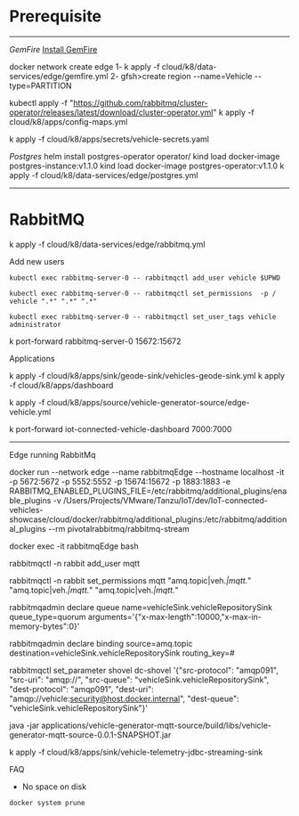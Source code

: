 # Prerequisite


----

*GemFire*
[Install GemFire](https://tgf.docs.pivotal.io/tgf/1-0/install.html)

docker network create  edge
1- k apply -f cloud/k8/data-services/edge/gemfire.yml
2- gfsh>create region --name=Vehicle --type=PARTITION


kubectl apply -f "https://github.com/rabbitmq/cluster-operator/releases/latest/download/cluster-operator.yml"
k apply -f cloud/k8/apps/config-maps.yml

k apply -f cloud/k8/apps/secrets/vehicle-secrets.yaml

*Postgres*
helm install postgres-operator operator/
kind load  docker-image postgres-instance:v1.1.0
kind load  docker-image postgres-operator:v1.1.0
k apply -f cloud/k8/data-services/edge/postgres.yml




--------------------------------------------------------------------

# RabbitMQ

k apply -f cloud/k8/data-services/edge/rabbitmq.yml

Add new users

```shell
kubectl exec rabbitmq-server-0 -- rabbitmqctl add_user vehicle $UPWD

kubectl exec rabbitmq-server-0 -- rabbitmqctl set_permissions  -p / vehicle ".*" ".*" ".*"

kubectl exec rabbitmq-server-0 -- rabbitmqctl set_user_tags vehicle administrator

```
k port-forward rabbitmq-server-0 15672:15672


Applications

k apply -f cloud/k8/apps/sink/geode-sink/vehicles-geode-sink.yml
k apply -f cloud/k8/apps/dashboard

k apply -f cloud/k8/apps/source/vehicle-generator-source/edge-vehicle.yml


k port-forward iot-connected-vehicle-dashboard 7000:7000

----

Edge running RabbitMq

docker run --network edge --name rabbitmqEdge --hostname localhost -it -p 5672:5672 -p 5552:5552 -p 15674:15672  -p  1883:1883 -e RABBITMQ_ENABLED_PLUGINS_FILE=/etc/rabbitmq/additional_plugins/enable_plugins -v  /Users/Projects/VMware/Tanzu/IoT/dev/IoT-connected-vehicles-showcase/cloud/docker/rabbitmq/additional_plugins:/etc/rabbitmq/additional_plugins --rm pivotalrabbitmq/rabbitmq-stream 

docker exec -it rabbitmqEdge bash

rabbitmqctl -n rabbit add_user mqtt

rabbitmqctl -n rabbit set_permissions mqtt "amq.topic|veh.*|mqtt.*" "amq.topic|veh.*|mqtt.*" "amq.topic|veh.*|mqtt.*"

rabbitmqadmin declare queue name=vehicleSink.vehicleRepositorySink queue_type=quorum arguments='{"x-max-length":10000,"x-max-in-memory-bytes":0}'

rabbitmqadmin declare binding source=amq.topic  destination=vehicleSink.vehicleRepositorySink routing_key=#

rabbitmqctl set_parameter shovel dc-shovel  '{"src-protocol": "amqp091", "src-uri": "amqp://", "src-queue": "vehicleSink.vehicleRepositorySink", "dest-protocol": "amqp091", "dest-uri": "amqp://vehicle:security@host.docker.internal", "dest-queue": "vehicleSink.vehicleRepositorySink"}'


java -jar applications/vehicle-generator-mqtt-source/build/libs/vehicle-generator-mqtt-source-0.0.1-SNAPSHOT.jar


k apply -f cloud/k8/apps/sink/vehicle-telemetry-jdbc-streaming-sink

FAQ

- No space on disk 
  
```shell
docker system prune
```